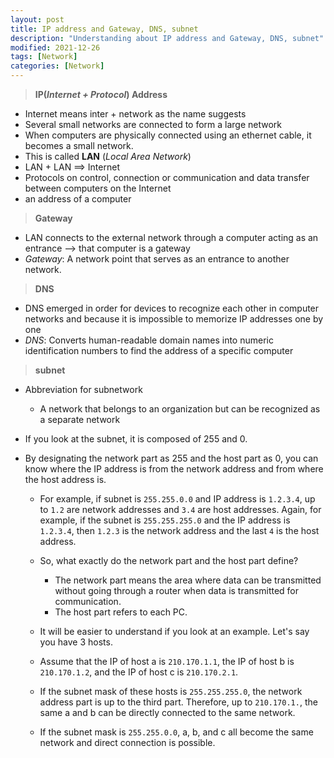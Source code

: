 ```yaml
---
layout: post
title: IP address and Gateway, DNS, subnet
description: "Understanding about IP address and Gateway, DNS, subnet"
modified: 2021-12-26
tags: [Network]
categories: [Network]
---
```


> **IP(*Internet + Protocol*) Address**  

   - Internet means inter + network as the name suggests
   - Several small networks are connected to form a large network
   - When computers are physically connected using an ethernet cable, it becomes a small network.
   - This is called **LAN** (*Local Area Network*)
   - LAN + LAN ==> Internet
   - Protocols on control, connection or communication and data transfer between computers on the Internet
   - an address of a computer

> **Gateway**  


  - LAN connects to the external network through a computer acting as an entrance --> that computer is a gateway
  - *Gateway*: A network point that serves as an entrance to another network.

> **DNS**  


  - DNS emerged in order for devices to recognize each other in computer networks and because it is impossible to memorize IP addresses one by one
  - *DNS*: Converts human-readable domain names into numeric identification numbers to find the address of a specific computer
> **subnet**  


<!--- 서브넷을 보면 255와 0으로 구성이 되어 있다. 네트워크 부분은 255로, 호스트 부분은 0으로 지정해서 IP주소의 어디까지가 네트워크 주소이고 어디부터가 호스트 주소인지 알 수 있다.

  - 예를 들어, subnet이 255.255.0.0 이고 IP 주소가 1.2.3.4 라면, 1.2 까지가 네트워크 주소이고 3.4는 호스트 주소가 된다. 다시 예를 들어 subnet이 255.255.255.0 이고 IP 주소가 1.2.3.4라면 1.2.3까지가 네트워크 주소이고 마지막 4가 호스트 주소가 되는 것이다. 

  - 그렇다면 네트워크 부분과 호스트 부분은 정확히 어떠한 것을 정의하는 것일까? 
    - 네트워크 부분은 통신을 위해서 데이터를 전송하였을 때 라우터를 거치지 않고 전송이 가능한 영역이라는 뜻이다. 호스트 부분은 각각의 PC를 말하는 것이다.
  - 예시를 보면 조금 이해가 빠를 것이다. 호스트 3개가 있다고 치자. 
  - 호스트 a의 IP는 210.170.1.1, 호스트 b의 IP는 210.170.1.2, 호스트 c의 IP는 210.170.2.1이라고 하자.

  - 만일 이 호스트들의 써브넷마스크가 255.255.255.0이라고 하면 네트워크 주소 부분이 세번째 부분까지 된다. 따라서 210.170.1.까지 같은 a와 b는 같은 네트워크로 직통연결이 가능하다.

  - 만약 써브넷마스크가 255.255.0.0이라면 a,b,c 모두 같은 네트워크가 되어 직통연결이 가능한 것이다.-->

  - Abbreviation for subnetwork
    - A network that belongs to an organization but can be recognized as a separate network

  - If you look at the subnet, it is composed of 255 and 0. 
  - By designating the network part as 255 and the host part as 0, you can know where the IP address is from the network address and from where the host address is.

    - For example, if subnet is `255.255.0.0` and IP address is `1.2.3.4`, up to `1.2` are network addresses and `3.4` are host addresses. Again, for example, if the subnet is `255.255.255.0` and the IP address is `1.2.3.4`, then `1.2.3` is the network address and the last `4` is the host address.

    - So, what exactly do the network part and the host part define?
      - The network part means the area where data can be transmitted without going through a router when data is transmitted for communication. 
      - The host part refers to each PC.
    - It will be easier to understand if you look at an example. Let's say you have 3 hosts.
    - Assume that the IP of host a is `210.170.1.1`, the IP of host b is `210.170.1.2`, and the IP of host c is `210.170.2.1`.

    - If the subnet mask of these hosts is `255.255.255.0`, the network address part is up to the third part. Therefore, up to `210.170.1.`, the same a and b can be directly connected to the same network.

    - If the subnet mask is `255.255.0.0`, a, b, and c all become the same network and direct connection is possible.
